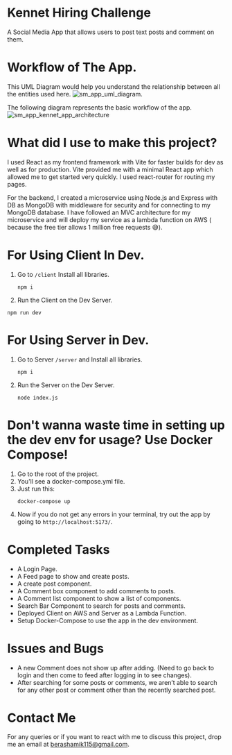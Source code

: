 # Kennet Hiring Challenge
A Social Media App that allows users to post text posts and comment on them.

# Workflow of The App.
This UML Diagram would help you understand the relationship between all the entities used here. 
![sm_app_uml_diagram](https://github.com/shazm12/kennet_hiring_challenge/assets/64892076/4ad3aaa3-de27-438c-be8f-c7fb904ea601).

The following diagram represents the basic workflow of the app.
![sm_app_kennet_app_architecture](https://github.com/shazm12/kennet_hiring_challenge/assets/64892076/4ba58734-1ad8-4392-b32f-453a7df1e255)

# What did I use to make this project?

I used React as my frontend framework with Vite for faster builds for dev as well as for production. 
Vite provided me with a minimal React app which allowed me to get started very quickly. I used react-router for routing my pages.

For the backend, I created a microservice using Node.js and Express with DB as MongoDB with middleware for security and for connecting to my MongoDB database. 
I have followed an MVC architecture for my microservice and will deploy my service as a lambda function on AWS ( because the free tier allows 1 million free requests 😅).

# For Using Client In Dev.
1. Go to `/client` Install all libraries.
   ```
   npm i
   ```
2. Run the Client on the Dev Server.
  ```
  npm run dev
  ```

# For Using Server in Dev.
1. Go to Server `/server` and Install all libraries.
   ```
   npm i
   ```
2. Run the Server on the Dev Server.
   ```
   node index.js
   ```

# Don't wanna waste time in setting up the dev env for usage? Use Docker Compose!
1. Go to the root of the project.
2. You'll see a docker-compose.yml file.
3. Just run this:
   ```
   docker-compose up
   ```
4. Now if you do not get any errors in your terminal, try out the app by going to `http://localhost:5173/`.

# Completed Tasks

- A Login Page.
- A Feed page to show and create posts.
- A create post component.
- A Comment box component to add comments to posts.
- A Comment list component to show a list of components.
- Search Bar Component to search for posts and comments.
- Deployed Client on AWS and Server as a Lambda Function.
- Setup Docker-Compose to use the app in the dev environment.

# Issues and Bugs

- A new Comment does not show up after adding. (Need to go back to login and then come to feed after logging in to see changes).
- After searching for some posts or comments,  we aren’t able to search for any other post or comment other than the recently searched post.

# Contact Me 
For any queries or if you want to react with me to discuss this project, drop me an email at [berashamik115@gmail.com](mailto:berashamik115@gmail.com).
